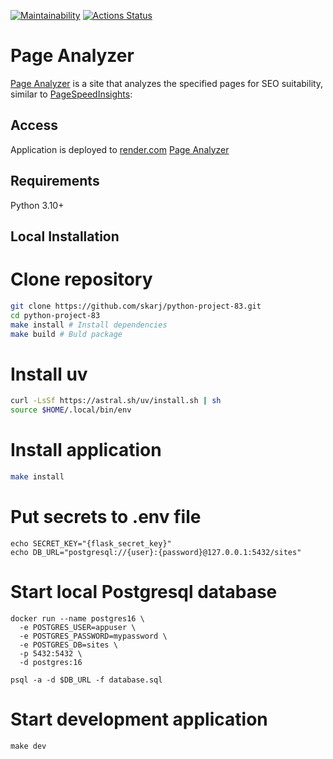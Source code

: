 [![Maintainability](https://api.codeclimate.com/v1/badges/e3ca9c69384cf7c1a059/maintainability)](https://codeclimate.com/github/skarj/python-project-50/maintainability)
[![Actions Status](https://github.com/skarj/python-project-83/actions/workflows/hexlet-check.yml/badge.svg)](https://github.com/skarj/python-project-83/actions)

# Page Analyzer
[Page Analyzer](https://python-project-83-yclu.onrender.com/) is a site that analyzes the specified pages for SEO suitability, similar to [PageSpeed ​​Insights](https://pagespeed.web.dev/):

## Access
Application is deployed to [render.com](https://render.com/)
[Page Analyzer](https://python-project-83-yclu.onrender.com/)

## Requirements
Python 3.10+

## Local Installation
# Clone repository
```bash
git clone https://github.com/skarj/python-project-83.git
cd python-project-83
make install # Install dependencies
make build # Buld package
```

# Install uv
```bash
curl -LsSf https://astral.sh/uv/install.sh | sh
source $HOME/.local/bin/env
```

# Install application
```bash
make install
```

# Put secrets to .env file
```
echo SECRET_KEY="{flask_secret_key}"
echo DB_URL="postgresql://{user}:{password}@127.0.0.1:5432/sites"
```

# Start local Postgresql database
```
docker run --name postgres16 \
  -e POSTGRES_USER=appuser \
  -e POSTGRES_PASSWORD=mypassword \
  -e POSTGRES_DB=sites \
  -p 5432:5432 \
  -d postgres:16

psql -a -d $DB_URL -f database.sql
```

# Start development application
```
make dev
```
